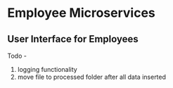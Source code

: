 # Employee Microservices 
## User Interface for Employees

Todo -
1. logging functionality
2. move file to processed folder after all data inserted

